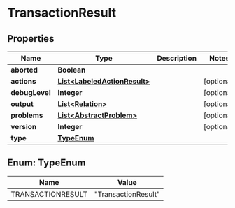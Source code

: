 

# TransactionResult

## Properties

Name | Type | Description | Notes
------------ | ------------- | ------------- | -------------
**aborted** | **Boolean** |  | 
**actions** | [**List&lt;LabeledActionResult&gt;**](LabeledActionResult.md) |  |  [optional]
**debugLevel** | **Integer** |  |  [optional]
**output** | [**List&lt;Relation&gt;**](Relation.md) |  |  [optional]
**problems** | [**List&lt;AbstractProblem&gt;**](AbstractProblem.md) |  |  [optional]
**version** | **Integer** |  |  [optional]
**type** | [**TypeEnum**](#TypeEnum) |  | 



## Enum: TypeEnum

Name | Value
---- | -----
TRANSACTIONRESULT | &quot;TransactionResult&quot;



